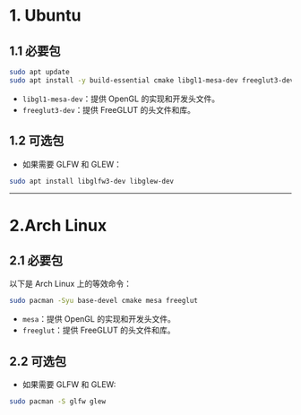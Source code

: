 # 1. Ubuntu

## 1.1 必要包

```bash
sudo apt update
sudo apt install -y build-essential cmake libgl1-mesa-dev freeglut3-dev
```

- `libgl1-mesa-dev`：提供 OpenGL 的实现和开发头文件。
- `freeglut3-dev`：提供 FreeGLUT 的头文件和库。

## 1.2 可选包

- 如果需要 GLFW 和 GLEW：
```bash
sudo apt install libglfw3-dev libglew-dev
```

---

# 2.Arch Linux

## 2.1 必要包

以下是 Arch Linux 上的等效命令：
```bash
sudo pacman -Syu base-devel cmake mesa freeglut
```

- `mesa`：提供 OpenGL 的实现和开发头文件。
- `freeglut`：提供 FreeGLUT 的头文件和库。

## 2.2 可选包

- 如果需要 GLFW 和 GLEW:
```bash
sudo pacman -S glfw glew
```